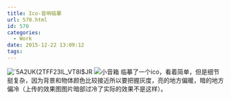 ```yaml
---
title: Ico-音响临摹
url: 570.html
id: 570
categories:
  - Work
date: 2015-12-22 13:09:12
tags:
---
```


![`5A2UK{2TFF23IL_VT8I$JR](http://www.psdpi.com/blog/wp-content/uploads/2015/12/5A2UK2TFF23IL_VT8IJR-1024x655.png) ![小音箱](http://www.psdpi.com/blog/wp-content/uploads/2015/12/小音箱-1024x611.jpg) 临摹了一个ico，看着简单，但是细节挺复杂，因为背景和物体颜色比较接近所以要把握灰度，亮的地方偏暖，暗的地方偏冷（上传的效果图图片暗部过冷了实际的效果不是这样）。